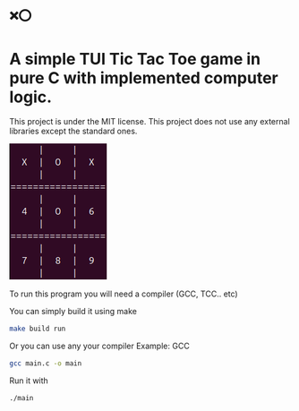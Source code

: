 ## ❌⭕️
# A simple TUI Tic Tac Toe game in pure C with implemented computer logic.
This project is under the MIT license.
This project does not use any external libraries except the standard ones.

![App Screenshot](preview/image.png)


To run this program you will need a compiler (GCC, TCC.. etc)


You can simply build it using make
```bash
make build run
```

Or you can use any your compiler
Example: GCC
```bash
gcc main.c -o main
```

Run it with
```bash
./main
```
